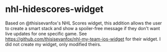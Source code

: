 # nhl-hidescores-widget
Based on @thisisevanfox's NHL Scores widget, this addition allows the user to create a smart stack and show a spoiler-free message if they don't want live updates for one specific game.
See https://github.com/thisisevanfox/nhl-my-team-ios-widget for their widget. I did not create my widget, only modified theirs.
